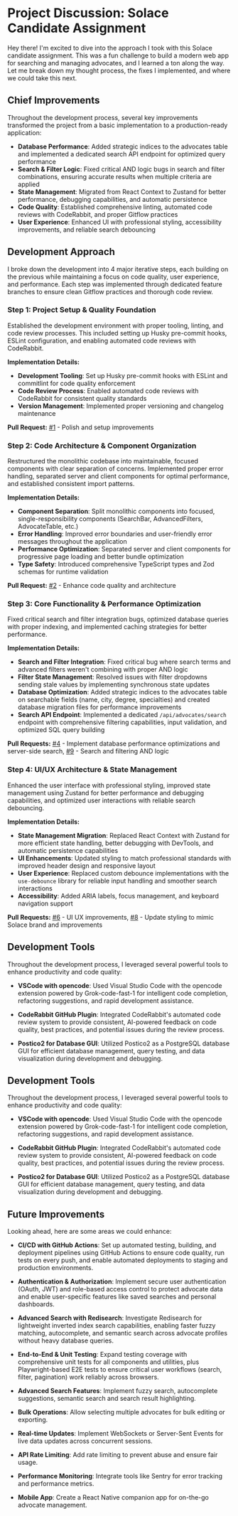 # Project Discussion: Solace Candidate Assignment

Hey there! I'm excited to dive into the approach I took with this Solace candidate assignment. This was a fun challenge to build a modern web app for searching and managing advocates, and I learned a ton along the way. Let me break down my thought process, the fixes I implemented, and where we could take this next.

## Chief Improvements

Throughout the development process, several key improvements transformed the project from a basic implementation to a production-ready application:

- **Database Performance**: Added strategic indices to the advocates table and implemented a dedicated search API endpoint for optimized query performance
- **Search & Filter Logic**: Fixed critical AND logic bugs in search and filter combinations, ensuring accurate results when multiple criteria are applied
- **State Management**: Migrated from React Context to Zustand for better performance, debugging capabilities, and automatic persistence
- **Code Quality**: Established comprehensive linting, automated code reviews with CodeRabbit, and proper Gitflow practices
- **User Experience**: Enhanced UI with professional styling, accessibility improvements, and reliable search debouncing

## Development Approach

I broke down the development into 4 major iterative steps, each building on the previous while maintaining a focus on code quality, user experience, and performance. Each step was implemented through dedicated feature branches to ensure clean Gitflow practices and thorough code review.

### Step 1: Project Setup & Quality Foundation
Established the development environment with proper tooling, linting, and code review processes. This included setting up Husky pre-commit hooks, ESLint configuration, and enabling automated code reviews with CodeRabbit.

**Implementation Details:**
- **Development Tooling**: Set up Husky pre-commit hooks with ESLint and commitlint for code quality enforcement
- **Code Review Process**: Enabled automated code reviews with CodeRabbit for consistent quality standards
- **Version Management**: Implemented proper versioning and changelog maintenance

**Pull Request:** [#1](https://github.com/trose/solace-candidate-assignment/pull/1) - Polish and setup improvements

### Step 2: Code Architecture & Component Organization
Restructured the monolithic codebase into maintainable, focused components with clear separation of concerns. Implemented proper error handling, separated server and client components for optimal performance, and established consistent import patterns.

**Implementation Details:**
- **Component Separation**: Split monolithic components into focused, single-responsibility components (SearchBar, AdvancedFilters, AdvocateTable, etc.)
- **Error Handling**: Improved error boundaries and user-friendly error messages throughout the application
- **Performance Optimization**: Separated server and client components for progressive page loading and better bundle optimization
- **Type Safety**: Introduced comprehensive TypeScript types and Zod schemas for runtime validation

**Pull Request:** [#2](https://github.com/trose/solace-candidate-assignment/pull/2) - Enhance code quality and architecture

### Step 3: Core Functionality & Performance Optimization
Fixed critical search and filter integration bugs, optimized database queries with proper indexing, and implemented caching strategies for better performance.

**Implementation Details:**
- **Search and Filter Integration**: Fixed critical bug where search terms and advanced filters weren't combining with proper AND logic
- **Filter State Management**: Resolved issues with filter dropdowns sending stale values by implementing synchronous state updates
- **Database Optimization**: Added strategic indices to the advocates table on searchable fields (name, city, degree, specialties) and created database migration files for performance improvements
- **Search API Endpoint**: Implemented a dedicated `/api/advocates/search` endpoint with comprehensive filtering capabilities, input validation, and optimized SQL query building

**Pull Requests:** [#4](https://github.com/trose/solace-candidate-assignment/pull/4) - Implement database performance optimizations and server-side search, [#9](https://github.com/trose/solace-candidate-assignment/pull/9) - Search and filtering AND logic

### Step 4: UI/UX Architecture & State Management
Enhanced the user interface with professional styling, improved state management using Zustand for better performance and debugging capabilities, and optimized user interactions with reliable search debouncing.

**Implementation Details:**
- **State Management Migration**: Replaced React Context with Zustand for more efficient state handling, better debugging with DevTools, and automatic persistence capabilities
- **UI Enhancements**: Updated styling to match professional standards with improved header design and responsive layout
- **User Experience**: Replaced custom debounce implementations with the `use-debounce` library for reliable input handling and smoother search interactions
- **Accessibility**: Added ARIA labels, focus management, and keyboard navigation support

**Pull Requests:** [#6](https://github.com/trose/solace-candidate-assignment/pull/6) - UI UX improvements, [#8](https://github.com/trose/solace-candidate-assignment/pull/8) - Update styling to mimic Solace brand and improvements


## Development Tools

Throughout the development process, I leveraged several powerful tools to enhance productivity and code quality:

- **VSCode with opencode**: Used Visual Studio Code with the opencode extension powered by Grok-code-fast-1 for intelligent code completion, refactoring suggestions, and rapid development assistance.

- **CodeRabbit GitHub Plugin**: Integrated CodeRabbit's automated code review system to provide consistent, AI-powered feedback on code quality, best practices, and potential issues during the review process.

- **Postico2 for Database GUI**: Utilized Postico2 as a PostgreSQL database GUI for efficient database management, query testing, and data visualization during development and debugging.

## Development Tools

Throughout the development process, I leveraged several powerful tools to enhance productivity and code quality:

- **VSCode with opencode**: Used Visual Studio Code with the opencode extension powered by Grok-code-fast-1 for intelligent code completion, refactoring suggestions, and rapid development assistance.

- **CodeRabbit GitHub Plugin**: Integrated CodeRabbit's automated code review system to provide consistent, AI-powered feedback on code quality, best practices, and potential issues during the review process.

- **Postico2 for Database GUI**: Utilized Postico2 as a PostgreSQL database GUI for efficient database management, query testing, and data visualization during development and debugging.

## Future Improvements

Looking ahead, here are some areas we could enhance:

- **CI/CD with GitHub Actions**: Set up automated testing, building, and deployment pipelines using GitHub Actions to ensure code quality, run tests on every push, and enable automated deployments to staging and production environments.

- **Authentication & Authorization**: Implement secure user authentication (OAuth, JWT) and role-based access control to protect advocate data and enable user-specific features like saved searches and personal dashboards.

- **Advanced Search with Redisearch**: Investigate Redisearch for lightweight inverted index search capabilities, enabling faster fuzzy matching, autocomplete, and semantic search across advocate profiles without heavy database queries.

- **End-to-End & Unit Testing**: Expand testing coverage with comprehensive unit tests for all components and utilities, plus Playwright-based E2E tests to ensure critical user workflows (search, filter, pagination) work reliably across browsers.

- **Advanced Search Features**: Implement fuzzy search, autocomplete suggestions, semantic search and search result highlighting.

- **Bulk Operations**: Allow selecting multiple advocates for bulk editing or exporting.

- **Real-time Updates**: Implement WebSockets or Server-Sent Events for live data updates across concurrent sessions.

- **API Rate Limiting**: Add rate limiting to prevent abuse and ensure fair usage.

- **Performance Monitoring**: Integrate tools like Sentry for error tracking and performance metrics.

- **Mobile App**: Create a React Native companion app for on-the-go advocate management.
